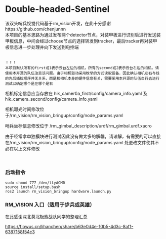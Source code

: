 ﻿# Double-headed-Sentinel
该双头哨兵视觉代码基于rm_vision开发，在此十分感谢https://github.com/chenjunnn</br>
本项目的基本思路为通过发布两个detector节点，对装甲板进行识别后进行发送装甲板信息，中间会经过choose节点的选择转发到tracker，最后tracker再对装甲板信息进一步处理并向下发送到电控端</br>
</br>

    ！！！
    本项目默认所有的first或1表示云台左边的相机，所有的second或2表示云台右边的相机。请使用本开源的队伍注意该问题。由于相机驱动采用枚举的方式读取设备，因此确认相机左右与线的先后插拔顺序并无关系，而是和相机本身的硬件信息有关，需要采用本开源的队伍自行去进行测试以确定哪个是左哪个是右
    

相机标定信息应当存放在 hik_camer0a_first/config/camera_info.yaml 及 hik_camera_second/config/camera_info.yaml

相机曝光时间修改位于/rm_vision/rm_vision_bringup/config/node_params.yaml

哨兵坐标信息修改位于 /rm_gimbal_description/urdf/rm_gimbal.urdf.xacro

由于经常拿单独模块进行测试因此没有做太多的解耦，请谅解，有需要的可以直接在/rm_vision/rm_vision_bringup/config/node_params.yaml 处更改文件使其不必在以上文件修改

</br>

### 启动指令

    sudo chmod 777 /dev/ttyACM0
    source install/setup.bash
    ros2 launch rm_vision_bringup hardware.launch.py


### RM_VISION 入口（适用于步兵或英雄）

在此感谢深北莫北极熊战队同学的整理汇总

https://flowus.cn/lihanchen/share/b63e0d4e-10b5-4d3c-8af1-6387158f54c3
